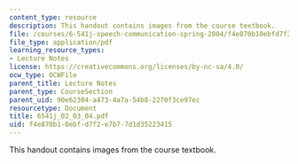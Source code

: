 ```yaml
---
content_type: resource
description: This handout contains images from the course textbook.
file: /courses/6-541j-speech-communication-spring-2004/f4e870b10ebfd7f2e7b77d1d35223415_6541j_02_03_04.pdf
file_type: application/pdf
learning_resource_types:
- Lecture Notes
license: https://creativecommons.org/licenses/by-nc-sa/4.0/
ocw_type: OCWFile
parent_title: Lecture Notes
parent_type: CourseSection
parent_uid: 90e62304-a473-4a7a-54b8-2270f3ce97ec
resourcetype: Document
title: 6541j_02_03_04.pdf
uid: f4e870b1-0ebf-d7f2-e7b7-7d1d35223415
---
```

This handout contains images from the course textbook.